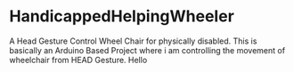 # HandicappedHelpingWheeler
A Head Gesture Control Wheel Chair for physically disabled.
This is basically an Arduino Based Project where i am controlling the movement of wheelchair from HEAD Gesture. 
Hello
